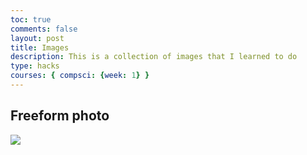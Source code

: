 ```yaml
---
toc: true
comments: false
layout: post
title: Images
description: This is a collection of images that I learned to do
type: hacks
courses: { compsci: {week: 1} }
---
```


## Freeform photo

<img src="{{site.baseurl}}/images/test1 csse.png">